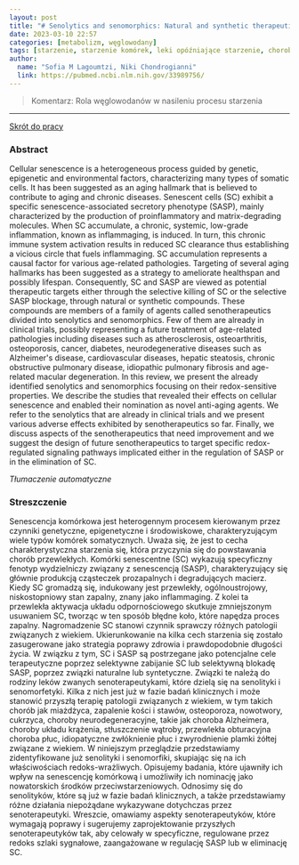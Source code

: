 ```yaml
---
layout: post
title: "# Senolytics and senomorphics: Natural and synthetic therapeutics in the treatment of aging and chronic diseases"
date: 2023-03-10 22:57
categories: [metabolizm, węglowodany]
tags: [starzenie, starzenie komórek, leki opóźniające starzenie, choroby związane z wiekiem]
author:
  name: "Sofia M Lagoumtzi, Niki Chondrogianni"
  link: https://pubmed.ncbi.nlm.nih.gov/33989756/
---
```


> Komentarz:
> Rola węglowodanów w nasileniu procesu starzenia
<hr>

[Skrót do pracy](https://pubmed.ncbi.nlm.nih.gov/33989756/) 

### Abstract
Cellular senescence is a heterogeneous process guided by genetic, epigenetic and environmental factors, characterizing many types of somatic cells. It has been suggested as an aging hallmark that is believed to contribute to aging and chronic diseases. Senescent cells (SC) exhibit a specific senescence-associated secretory phenotype (SASP), mainly characterized by the production of proinflammatory and matrix-degrading molecules. When SC accumulate, a chronic, systemic, low-grade inflammation, known as inflammaging, is induced. In turn, this chronic immune system activation results in reduced SC clearance thus establishing a vicious circle that fuels inflammaging. SC accumulation represents a causal factor for various age-related pathologies. Targeting of several aging hallmarks has been suggested as a strategy to ameliorate healthspan and possibly lifespan. Consequently, SC and SASP are viewed as potential therapeutic targets either through the selective killing of SC or the selective SASP blockage, through natural or synthetic compounds. These compounds are members of a family of agents called senotherapeutics divided into senolytics and senomorphics. Few of them are already in clinical trials, possibly representing a future treatment of age-related pathologies including diseases such as atherosclerosis, osteoarthritis, osteoporosis, cancer, diabetes, neurodegenerative diseases such as Alzheimer's disease, cardiovascular diseases, hepatic steatosis, chronic obstructive pulmonary disease, idiopathic pulmonary fibrosis and age-related macular degeneration. In this review, we present the already identified senolytics and senomorphics focusing on their redox-sensitive properties. We describe the studies that revealed their effects on cellular senescence and enabled their nomination as novel anti-aging agents. We refer to the senolytics that are already in clinical trials and we present various adverse effects exhibited by senotherapeutics so far. Finally, we discuss aspects of the senotherapeutics that need improvement and we suggest the design of future senotherapeutics to target specific redox-regulated signaling pathways implicated either in the regulation of SASP or in the elimination of SC.

*Tłumaczenie automatyczne*

### Streszczenie
Senescencja komórkowa jest heterogennym procesem kierowanym przez czynniki genetyczne, epigenetyczne i środowiskowe, charakteryzującym wiele typów komórek somatycznych. Uważa się, że jest to cecha charakterystyczna starzenia się, która przyczynia się do powstawania chorób przewlekłych. Komórki senescentne (SC) wykazują specyficzny fenotyp wydzielniczy związany z senescencją (SASP), charakteryzujący się głównie produkcją cząsteczek prozapalnych i degradujących macierz. Kiedy SC gromadzą się, indukowany jest przewlekły, ogólnoustrojowy, niskostopniowy stan zapalny, znany jako inflammaging. Z kolei ta przewlekła aktywacja układu odpornościowego skutkuje zmniejszonym usuwaniem SC, tworząc w ten sposób błędne koło, które napędza proces zapalny. Nagromadzenie SC stanowi czynnik sprawczy różnych patologii związanych z wiekiem. Ukierunkowanie na kilka cech starzenia się zostało zasugerowane jako strategia poprawy zdrowia i prawdopodobnie długości życia. W związku z tym, SC i SASP są postrzegane jako potencjalne cele terapeutyczne poprzez selektywne zabijanie SC lub selektywną blokadę SASP, poprzez związki naturalne lub syntetyczne. Związki te należą do rodziny leków zwanych senoterapeutykami, które dzielą się na senolityki i senomorfetyki. Kilka z nich jest już w fazie badań klinicznych i może stanowić przyszłą terapię patologii związanych z wiekiem, w tym takich chorób jak miażdżyca, zapalenie kości i stawów, osteoporoza, nowotwory, cukrzyca, choroby neurodegeneracyjne, takie jak choroba Alzheimera, choroby układu krążenia, stłuszczenie wątroby, przewlekła obturacyjna choroba płuc, idiopatyczne zwłóknienie płuc i zwyrodnienie plamki żółtej związane z wiekiem. W niniejszym przeglądzie przedstawiamy zidentyfikowane już senolityki i senomorfiki, skupiając się na ich właściwościach redoks-wrażliwych. Opisujemy badania, które ujawniły ich wpływ na senescencję komórkową i umożliwiły ich nominację jako nowatorskich środków przeciwstarzeniowych. Odnosimy się do senolityków, które są już w fazie badań klinicznych, a także przedstawiamy różne działania niepożądane wykazywane dotychczas przez senoterapeutyki. Wreszcie, omawiamy aspekty senoterapeutyków, które wymagają poprawy i sugerujemy zaprojektowanie przyszłych senoterapeutyków tak, aby celowały w specyficzne, regulowane przez redoks szlaki sygnałowe, zaangażowane w regulację SASP lub w eliminację SC.